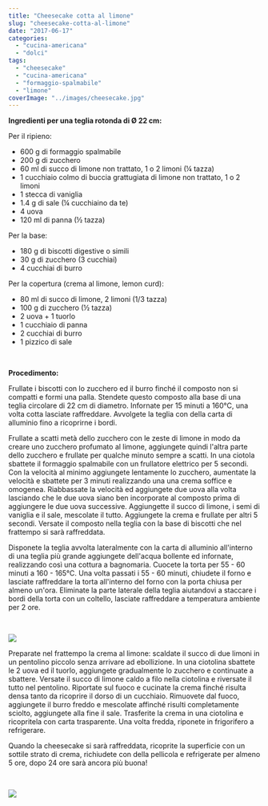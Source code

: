 ```yaml
---
title: "Cheesecake cotta al limone"
slug: "cheesecake-cotta-al-limone"
date: "2017-06-17"
categories: 
  - "cucina-americana"
  - "dolci"
tags: 
  - "cheesecake"
  - "cucina-americana"
  - "formaggio-spalmabile"
  - "limone"
coverImage: "../images/cheesecake.jpg"
---
```


**Ingredienti per una teglia rotonda di Ø 22 cm:**

Per il ripieno:

- 600 g di formaggio spalmabile
- 200 g di zucchero
- 60 ml di succo di limone non trattato, 1 o 2 limoni (¼ tazza)
- 1 cucchiaio colmo di buccia grattugiata di limone non trattato, 1 o 2 limoni
- 1 stecca di vaniglia
- 1.4 g di sale (¼ cucchiaino da te)
- 4 uova
- 120 ml di panna (½ tazza)

Per la base:

- 180 g di biscotti digestive o simili
- 30 g di zucchero (3 cucchiai)
- 4 cucchiai di burro

Per la copertura (crema al limone, lemon curd):

- 80 ml di succo di limone, 2 limoni (1/3 tazza)
- 100 g di zucchero (½ tazza)
- 2 uova + 1 tuorlo
- 1 cucchiaio di panna
- 2 cucchiai di burro
- 1 pizzico di sale

 

**Procedimento:**

Frullate i biscotti con lo zucchero ed il burro finché il composto non si compatti e formi una palla. Stendete questo composto alla base di una teglia circolare di 22 cm di diametro. Infornate per 15 minuti a 160°C, una volta cotta lasciate raffreddare. Avvolgete la teglia con della carta di alluminio fino a ricoprirne i bordi.

Frullate a scatti metà dello zucchero con le zeste di limone in modo da creare uno zucchero profumato al limone, aggiungete quindi l'altra parte dello zucchero e frullate per qualche minuto sempre a scatti. In una ciotola sbattete il formaggio spalmabile con un frullatore elettrico per 5 secondi. Con la velocità al minimo aggiungete lentamente lo zucchero, aumentate la velocità e sbattete per 3 minuti realizzando una una crema soffice e omogenea. Riabbassate la velocità ed aggiungete due uova alla volta lasciando che le due uova siano ben incorporate al composto prima di aggiungere le due uova successive. Aggiungette il succo di limone, i semi di vaniglia e il sale, mescolate il tutto. Aggiungete la crema e frullate per altri 5 secondi. Versate il composto nella teglia con la base di biscotti che nel frattempo si sarà raffreddata.

Disponete la teglia avvolta lateralmente con la carta di alluminio all'interno di una teglia più grande aggiungete dell'acqua bollente ed infornate, realizzando così una cottura a bagnomaria. Cuocete la torta per 55 - 60 minuti a 160 - 165°C. Una volta passati i 55 - 60 minuti, chiudete il forno e lasciate raffreddare la torta all'interno del forno con la porta chiusa per almeno un'ora. Eliminate la parte laterale della teglia aiutandovi a staccare i bordi della torta con un coltello, lasciate raffreddare a temperatura ambiente per 2 ore.

 

![](https://cucinadalnord.it/wp-content/uploads/2017/06/cheesecake1.jpg)

Preparate nel frattempo la crema al limone: scaldate il succo di due limoni in un pentolino piccolo senza arrivare ad ebollizione. In una ciotolina sbattete le 2 uova ed il tuorlo, aggiungete gradualmente lo zucchero e continuate a sbattere. Versate il succo di limone caldo a filo nella ciotolina e riversate il tutto nel pentolino. Riportate sul fuoco e cucinate la crema finché risulta densa tanto da ricoprire il dorso di un cucchiaio. Rimuovete dal fuoco, aggiungete il burro freddo e mescolate affinché risulti completamente sciolto, aggiungete alla fine il sale. Trasferite la crema in una ciotolina e ricopritela con carta trasparente. Una volta fredda, riponete in frigorifero a refrigerare.

Quando la cheesecake si sarà raffreddata, ricoprite la superficie con un sottile strato di crema, richiudete con della pellicola e refrigerate per almeno 5 ore, dopo 24 ore sarà ancora più buona!

 

![](https://cucinadalnord.it/wp-content/uploads/2017/06/cheesecake2.jpg)

